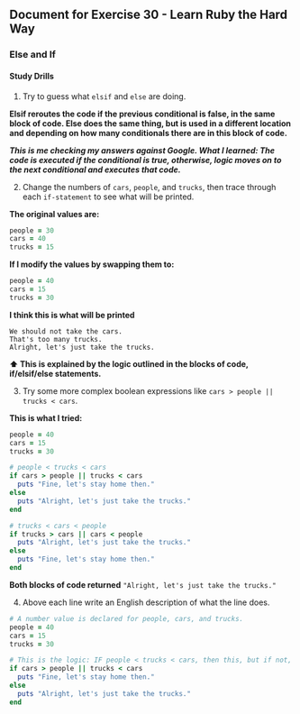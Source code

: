 ## Document for Exercise 30 - Learn Ruby the Hard Way

### Else and If

#### Study Drills

1. Try to guess what `elsif` and `else` are doing.

**Elsif reroutes the code if the previous conditional is false, in the same block of code. Else does the same thing, but is used in a different location and depending on how many conditionals there are in this block of code.**

***This is me checking my answers against Google. What I learned: The code is executed if the conditional is true, otherwise, logic moves on to the next conditional and executes that code.***


2. Change the numbers of `cars`, `people`, and `trucks`, then trace through each `if-statement` to see what will be printed.

**The original values are:**

```ruby
people = 30
cars = 40
trucks = 15
```

**If I modify the values by swapping them to:**

```ruby
people = 40
cars = 15
trucks = 30
```
**I think this is what will be printed**

```
We should not take the cars.
That's too many trucks.
Alright, let's just take the trucks.
```

**⬆ This is explained by the logic outlined in the blocks of code, if/elsif/else statements.**


3. Try some more complex boolean expressions like `cars > people || trucks < cars`.

**This is what I tried:**

```ruby
people = 40
cars = 15
trucks = 30

# people < trucks < cars
if cars > people || trucks < cars
  puts "Fine, let's stay home then."
else
  puts "Alright, let's just take the trucks."
end

# trucks < cars < people
if trucks > cars || cars < people
  puts "Alright, let's just take the trucks."
else
  puts "Fine, let's stay home then."
end
```

**Both blocks of code returned** `"Alright, let's just take the trucks."`


4. Above each line write an English description of what the line does.

```ruby
# A number value is declared for people, cars, and trucks.
people = 40
cars = 15
trucks = 30

# This is the logic: IF people < trucks < cars, then this, but if not, then ELSE.
if cars > people || trucks < cars
  puts "Fine, let's stay home then."
else
  puts "Alright, let's just take the trucks."
end
```
